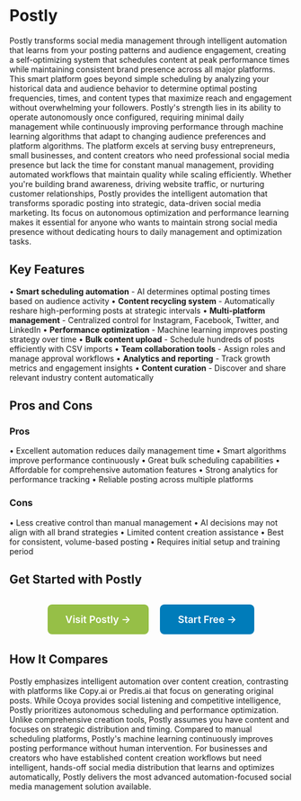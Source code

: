 # Postly

Postly transforms social media management through intelligent automation that learns from your posting patterns and audience engagement, creating a self-optimizing system that schedules content at peak performance times while maintaining consistent brand presence across all major platforms. This smart platform goes beyond simple scheduling by analyzing your historical data and audience behavior to determine optimal posting frequencies, times, and content types that maximize reach and engagement without overwhelming your followers. Postly's strength lies in its ability to operate autonomously once configured, requiring minimal daily management while continuously improving performance through machine learning algorithms that adapt to changing audience preferences and platform algorithms. The platform excels at serving busy entrepreneurs, small businesses, and content creators who need professional social media presence but lack the time for constant manual management, providing automated workflows that maintain quality while scaling efficiently. Whether you're building brand awareness, driving website traffic, or nurturing customer relationships, Postly provides the intelligent automation that transforms sporadic posting into strategic, data-driven social media marketing. Its focus on autonomous optimization and performance learning makes it essential for anyone who wants to maintain strong social media presence without dedicating hours to daily management and optimization tasks.

## Key Features

• **Smart scheduling automation** - AI determines optimal posting times based on audience activity
• **Content recycling system** - Automatically reshare high-performing posts at strategic intervals
• **Multi-platform management** - Centralized control for Instagram, Facebook, Twitter, and LinkedIn
• **Performance optimization** - Machine learning improves posting strategy over time
• **Bulk content upload** - Schedule hundreds of posts efficiently with CSV imports
• **Team collaboration tools** - Assign roles and manage approval workflows
• **Analytics and reporting** - Track growth metrics and engagement insights
• **Content curation** - Discover and share relevant industry content automatically

## Pros and Cons

### Pros
• Excellent automation reduces daily management time
• Smart algorithms improve performance continuously
• Great bulk scheduling capabilities
• Affordable for comprehensive automation features
• Strong analytics for performance tracking
• Reliable posting across multiple platforms

### Cons
• Less creative control than manual management
• AI decisions may not align with all brand strategies
• Limited content creation assistance
• Best for consistent, volume-based posting
• Requires initial setup and training period

## Get Started with Postly

<div style="text-align: center; margin: 2rem 0;">
  <a href="https://www.postly.ai" target="_blank" rel="noopener noreferrer" style="display: inline-block; background: #96BF47; color: white; padding: 1rem 2rem; text-decoration: none; border-radius: 8px; font-weight: 600; font-size: 1.1rem; margin-right: 1rem;">Visit Postly →</a>
  <a href="https://www.postly.ai/signup" target="_blank" rel="noopener noreferrer" style="display: inline-block; background: #007cba; color: white; padding: 1rem 2rem; text-decoration: none; border-radius: 8px; font-weight: 600; font-size: 1.1rem;">Start Free →</a>
</div>

## How It Compares

Postly emphasizes intelligent automation over content creation, contrasting with platforms like Copy.ai or Predis.ai that focus on generating original posts. While Ocoya provides social listening and competitive intelligence, Postly prioritizes autonomous scheduling and performance optimization. Unlike comprehensive creation tools, Postly assumes you have content and focuses on strategic distribution and timing. Compared to manual scheduling platforms, Postly's machine learning continuously improves posting performance without human intervention. For businesses and creators who have established content creation workflows but need intelligent, hands-off social media distribution that learns and optimizes automatically, Postly delivers the most advanced automation-focused social media management solution available.